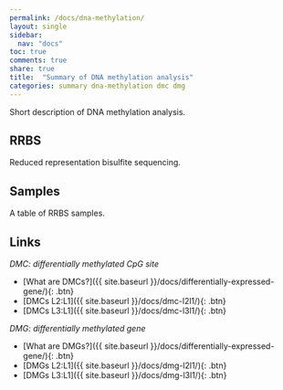 ```yaml
---
permalink: /docs/dna-methylation/
layout: single
sidebar:
  nav: "docs"
toc: true
comments: true
share: true
title:  "Summary of DNA methylation analysis"
categories: summary dna-methylation dmc dmg
---
```

Short description of DNA methylation analysis.

## RRBS

Reduced representation bisulfite sequencing.

## Samples

A table of RRBS samples.

## Links
*DMC: differentially methylated CpG site*
- [What are DMCs?]({{ site.baseurl }}/docs/differentially-expressed-gene/){: .btn}
- [DMCs L2:L1]({{ site.baseurl }}/docs/dmc-l2l1/){: .btn}
- [DMCs L3:L1]({{ site.baseurl }}/docs/dmc-l3l1/){: .btn}

*DMG: differentially methylated gene*
- [What are DMGs?]({{ site.baseurl }}/docs/differentially-expressed-gene/){: .btn}
- [DMGs L2:L1]({{ site.baseurl }}/docs/dmg-l2l1/){: .btn}
- [DMGs L3:L1]({{ site.baseurl }}/docs/dmg-l3l1/){: .btn}
